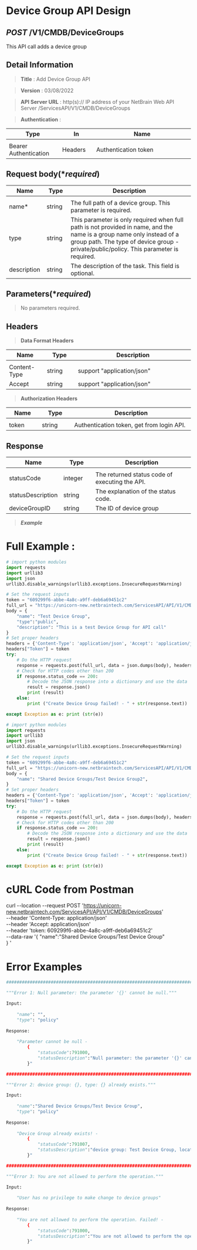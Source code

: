 
# Device Group API Design

## ***POST*** /V1/CMDB/DeviceGroups
This API call adds a device group

## Detail Information

> **Title** : Add Device Group API<br>

> **Version** : 03/08/2022

> **API Server URL** : http(s):// IP address of your NetBrain Web API Server /ServicesAPI/V1/CMDB/DeviceGroups

> **Authentication** : 

|**Type**|**In**|**Name**|
|------|------|------|
|<img width=100/>|<img width=100/>|<img width=500/>|
|Bearer Authentication| Headers | Authentication token | 

## Request body(****required***)

|**Name**|**Type**|**Description**|
|------|------|------|
|<img width=100/>|<img width=100/>|<img width=500/>|
|name* | string  | The full path of a device group. This parameter is required.  |
|type  | string  | This parameter is only required when full path is not provided in name, and the name is a group name only instead of a group path. The type of device group - private/public/policy. This parameter is required.  |
|description | string  | The description of the task. This field is optional.  |


## Parameters(****required***)

> No parameters required.

## Headers

> **Data Format Headers**

|**Name**|**Type**|**Description**|
|------|------|------|
|<img width=100/>|<img width=100/>|<img width=500/>|
| Content-Type | string  | support "application/json" |
| Accept | string  | support "application/json" |

> **Authorization Headers**

|**Name**|**Type**|**Description**|
|------|------|------|
|<img width=100/>|<img width=100/>|<img width=500/>|
| token | string  | Authentication token, get from login API. |


## Response

|**Name**|**Type**|**Description**|
|------|------|------|
|<img width=100/>|<img width=100/>|<img width=500/>|
|statusCode| integer | The returned status code of executing the API.  |
|statusDescription| string | The explanation of the status code. |
|deviceGroupID| string | The ID of device group |

> ***Example***


# Full Example :
```python
# import python modules 
import requests
import urllib3
import json
urllib3.disable_warnings(urllib3.exceptions.InsecureRequestWarning)

# Set the request inputs
token = "609299f6-abbe-4a8c-a9ff-deb6a69451c2"
full_url = "https://unicorn-new.netbraintech.com/ServicesAPI/API/V1/CMDB/DeviceGroups"
body = {
    "name": "Test Device Group",
    "type":"public",
    "description": "This is a test Device Group for API call"
}
# Set proper headers
headers = {'Content-Type': 'application/json', 'Accept': 'application/json'}
headers["Token"] = token
try:
    # Do the HTTP request
    response = requests.post(full_url, data = json.dumps(body), headers=headers, verify=False)
    # Check for HTTP codes other than 200
    if response.status_code == 200:
        # Decode the JSON response into a dictionary and use the data
        result = response.json()
        print (result)
    else:
        print ("Create Device Group failed! - " + str(response.text))

except Exception as e: print (str(e))
```

```python
# import python modules 
import requests
import urllib3
import json
urllib3.disable_warnings(urllib3.exceptions.InsecureRequestWarning)

# Set the request inputs
token = "609299f6-abbe-4a8c-a9ff-deb6a69451c2"
full_url = "https://unicorn-new.netbraintech.com/ServicesAPI/API/V1/CMDB/DeviceGroups"
body = {
    "name": "Shared Device Groups/Test Device Group2",
}
# Set proper headers
headers = {'Content-Type': 'application/json', 'Accept': 'application/json'}
headers["Token"] = token
try:
    # Do the HTTP request
    response = requests.post(full_url, data = json.dumps(body), headers=headers, verify=False)
    # Check for HTTP codes other than 200
    if response.status_code == 200:
        # Decode the JSON response into a dictionary and use the data
        result = response.json()
        print (result)
    else:
        print ("Create Device Group failed! - " + str(response.text))

except Exception as e: print (str(e))

```

# cURL Code from Postman

curl --location --request POST 'https://unicorn-new.netbraintech.com/ServicesAPI/API/V1/CMDB/DeviceGroups' \
--header 'Content-Type: application/json' \
--header 'Accept: application/json' \
--header 'token: 609299f6-abbe-4a8c-a9ff-deb6a69451c2' \
--data-raw '{
    "name":"Shared Device Groups/Test Device Group"  
}
'

# Error Examples
```python
###################################################################################################################    

"""Error 1: Null parameter: the parameter '{}' cannot be null."""

Input:
    
    "name": "",
    "type": "policy"
    
Response:
    
    "Parameter cannot be null - 
        {
            "statusCode":791000,
            "statusDescription":"Null parameter: the parameter '{}' cannot be null."
        }"

###################################################################################################################    

"""Error 2: device group: {}, type: {} already exists."""

Input:
    
    "name":"Shared Device Groups/Test Device Group",
    "type": "policy"
    
Response:        
    
    "Device Group already exists! - 
        {
            "statusCode":791007,
            "statusDescription":"device group: Test Device Group, location in name: Shared Device Groups already exists."
        }"

###################################################################################################################    

"""Error 3: You are not allowed to perform the operation."""

Input:
    
    "User has no privilege to make change to device groups"
    
Response:
    
    "You are not allowed to perform the operation. Failed! - 
        {
            "statusCode":791000,
            "statusDescription":"You are not allowed to perform the operation."
        }"
        